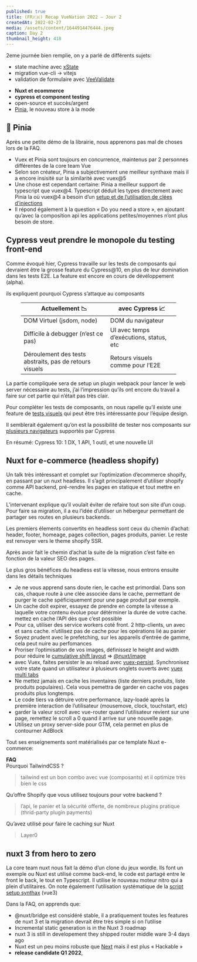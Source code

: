 ```yaml
---
published: true
title: (FR🇫🇷) Recap VueNation 2022 – Jour 2
createdAt: 2022-02-27
media: /assets/content/1644914476444.jpeg
caption: Day 2
thumbnail_height: 418
---
```


2eme journée bien remplie, on y a parlé de différents sujets:

- state machine avec [xState](https://xstate.js.org/docs/visualizer/#write-and-visualize-your-code)
- migration vue-cli -> vitejs
- validation de formulaire avec [VeeValidate](https://github.com/logaretm/vee-validate)
<!--more-->
- **Nuxt et ecommerce**
- **cypress et component testing**
- open-source et succès/argent
- [Pinia](https://pinia.vuejs.org/), le nouveau store à la mode

## 🍍 Pinia

Après une petite démo de la librairie, nous apprenons pas mal de choses lors de la FAQ.

- Vuex et Pinia sont toujours en concurrence, maintenus par 2 personnes différentes de la core team Vue
- Selon son créateur, Pinia a subjectivement une meilleur synthaxe mais il a encore insisité sur la similarité avec vuex@5
- Une chose est cependant certaine: Pinia a meilleur support de typescript que vuex@4\. Typescript déduit les types directement avec Pinia la où vuex@4 a besoin d’un [setup et de l’utilisation de clées d’injections](https://next.vuex.vuejs.org/guide/typescript-support.html)
- Il répond également à la question « Do you need a store », en ajoutant qu’avec la composition api les applications petites/moyennes n’ont plus besoin de store.

<nuxt-picture src="/assets/content/Pasted-image-20220128002544.png"></nuxt-picture>

## Cypress veut prendre le monopole du testing front-end

Comme évoqué hier, Cypress travaille sur les tests de composants qui devraient être la grosse feature du Cypress@10, en plus de leur domination dans les tests E2E. La feature est encore en cours de dévéloppement (alpha).

ils expliquent pourquoi Cypress s’attaque au composants

<figure class="wp-block-table">

| Actuellement 📉                                         | avec Cypress 📈                         |
| ------------------------------------------------------- | --------------------------------------- |
| DOM Virtuel (jsdom, node)                               | DOM du navigateur                       |
| Difficile à debugger (n’est ce pas)                     | UI avec temps d’exécutions, status, etc |
| Déroulement des tests abstraits, pas de retours visuels | Retours visuels comme pour l’E2E        |

</figure>

<nuxt-picture src="/assets/content/Pasted-image-20220127225433.png"></nuxt-picture>

La partie compliquée sera de setup un plugin webpack pour lancer le web server nécessaire au tests, j’ai l’impression qu’ils ont encore du travail a faire sur cet partie qui n’était pas très clair.

Pour compléter les tests de composants, on nous rapelle qu’il existe une feature de [tests visuels](https://docs.cypress.io/guides/tooling/visual-testing) qui peut être très intéressante pour l’équipe design.

Il semblerait également qu’on est la possibilité de tester nos composants sur [plusieurs navigateurs](https://www.cypress.io/blog/2020/02/06/introducing-firefox-and-edge-support-in-cypress-4-0/#header) supportés par Cypress

En résumé: Cypress 10: 1 DX, 1 API, 1 outil, et une nouvelle UI

## Nuxt for e-commerce (headless shopify)

Un talk très intéressant et complet sur l’optimization d’ecommerce shopify, en passant par un nuxt headless. Il s’agit principalement d’utiliser shopify comme API backend, pré-rendre les pages en statique et tout mettre en cache.

L’intervenant explique qu’il voulait éviter de refaire tout son site d’un coup.  
Pour faire sa migration, il a eu l’idée d’utiliser un hébergeur permettant de partager ses routes en plusieurs backends.

Les premiers élements convertits en headless sont ceux du chemin d’achat: header, footer, homeage, pages collection, pages produits, panier. Le reste est renvoyer vers le theme shopify SSR.

Après avoir fait le chemin d’achat la suite de la migration c’est faite en fonction de la valeur SEO des pages.

Le plus gros bénéfices du headless est la vitesse, nous entrons ensuite dans les détails techniques

- Je ne vous apprend sans doute rien, le cache est primordial. Dans son cas, chaque route à une clée associée dans le cache, permettant de purger le cache spéficiquement pour une page produit par exemple.
- Un cache doit expirer, essayez de prendre en compte la vitesse a laquelle votre contenu évolue pour détérminer la durée de votre cache. mettez en cache l’API dès que c’est possible
- Pour ca, utiliser des service workers coté front. 2 http-clients, un avec et sans cache. n’utilisez pas de cache pour les opérations lié au panier
- Soyez prudent avec le prefetching, sur les appareils d’entrée de gamme, cela peut nuire au perfomances
- Proriser l’optimisation de vos images, définissez le height and width pour réduire le [cumulative shift layout](https://www.fasterize.com/fr/blog/core-web-vitals-google-quest-ce-que-le-cumulative-layout-shift-cls/) => [@nuxt/image](https://image.nuxtjs.org/)
- avec Vuex, faites persister le au reload avec [vuex-persist](https://github.com/championswimmer/vuex-persist#readme). Synchronisez votre state quand un utilisateur à plusieurs onglets ouverts avec [vuex multi tabs](https://github.com/gabrielmbmb/vuex-multi-tab-state)
- Ne mettez jamais en cache les inventaires (liste derniers produits, liste produits populaires). Cela vous pemettra de garder en cache vos pages produits plus longtemps.
- Le code tiers va détruire votre performance, lazy-loadé après la première interaction de l’utilisateur (mousemove, clock, touchstart, etc)
- garder la valeur scroll avec vue-router quand l’utilisateur revient sur une page, remettez le scroll a 0 quand il arrive sur une nouvelle page.
- Utilisez un proxy server-side pour GTM, cela permet en plus de contourner AdBlock

Tout ses enseignements sont matérialisés par ce template Nuxt e-commerce:

<nuxt-picture src="/assets/content/Pasted-image-20220128013825.png"></nuxt-picture>

**FAQ**  
Pourquoi TailwindCSS ?

> tailwind est un bon combo avec vue (composants) et il optimize très bien le css

Qu’offre Shopify que vous utilisez toujours pour votre backend ?

> l’api, le panier et la sécurité offerte, de nombreux plugins pratique (thrid-party plugin payments)

Qu’avez utilisé pour faire le caching sur Nuxt

> Layer0

## nuxt 3 from hero to zero

La core team nuxt nous fait la démo d’un clone du jeux wordle. Ils font un exemple ou Nuxt est utilisé comme back-end, le code est partagé entre le front le back, le tout en Typescript. Il utilise le nouveau moteur nitro qui a plein d’utilitaires. On note également l’utilisation systématique de la [script setup synthax](https://staging.vuejs.org/api/sfc-script-setup.html#script-setup) (vue3)

Dans la FAQ, on apprends que:

- @nuxt/bridge est considéré stable, il a pratiquement toutes les features de nuxt 3 et la migration devrait être très simple si on l’utilise
- Incremental static generation is in the Nuxt 3 roadmap
- nuxt 3 is still in developement they shipped router middle ware 3-4 days ago
- Nuxt est un peu moins robuste que [Next](https://nextjs.org/) mais il est plus « Hackable »
- **release candidate Q1 2022**,

